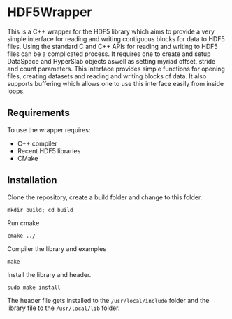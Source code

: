 HDF5Wrapper
=============
This is a C++ wrapper for the HDF5 library which aims to provide a very simple interface for reading and writing contiguous blocks for data 
to HDF5 files. Using the standard C and C++ APIs for reading and writing to HDF5 files can be a complicated process. It requires one to create 
and setup DataSpace and HyperSlab objects aswell as setting myriad offset, stride and count parameters. This interface provides simple functions
for opening files, creating datasets and reading and writing blocks of data. It also supports buffering which allows one to use this interface 
easily from inside loops. 

Requirements
-------------
To use the wrapper requires:
* C++ compiler
* Recent HDF5 libraries 
* CMake 

Installation
-------------
Clone the repository, create a build folder and change to this folder.

`mkdir build; cd build`

Run cmake 

`cmake ../`

Compiler the library and examples

`make`

Install the library and header.

`sudo make install`

The header file gets installed to the `/usr/local/include` folder and the library file to the
`/usr/local/lib` folder.
